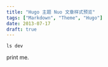```yaml
---
title: "Hugo 主题 Nuo 文章样式预览"
tags: ["Markdown", "Theme", "Hugo"]
date: 2013-07-17
draft: true
---
```


```
ls dev
```

print me.
